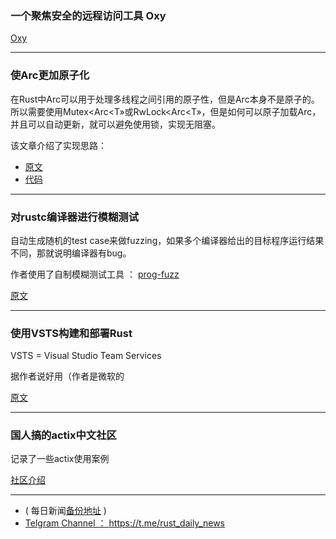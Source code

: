 ### 一个聚焦安全的远程访问工具 Oxy


[Oxy](https://oxy-secure.app/)

---

### 使Arc更加原子化

在Rust中Arc可以用于处理多线程之间引用的原子性，但是Arc本身不是原子的。所以需要使用Mutex<Arc<T»或RwLock<Arc<T»，但是如何可以原子加载Arc，并且可以自动更新，就可以避免使用锁，实现无阻塞。

该文章介绍了实现思路：

- [原文](https://vorner.github.io/2018/06/24/arc-more-atomic.html)
- [代码](https://github.com/vorner/arc-swap)

---

### 对rustc编译器进行模糊测试


自动生成随机的test case来做fuzzing，如果多个编译器给出的目标程序运行结果不同，那就说明编译器有bug。

作者使用了自制模糊测试工具 ： [prog-fuzz](https://github.com/vegard/prog-fuzz)

[原文](http://www.vegardno.net/2018/06/compiler-fuzzing.html)

---

### 使用VSTS构建和部署Rust

VSTS =  Visual Studio Team Services

据作者说好用（作者是微软的

[原文](https://blog.x5ff.xyz/blog/rust-ci-cd-vsts/)

---

### 国人搞的actix中文社区

记录了一些actix使用案例

[社区介绍](https://actix.rs/cn/community/)

---

- ( 每日新闻[备份地址](https://github.com/RustStudy/rust_daily_news) )
- [Telgram Channel ： https://t.me/rust_daily_news ](https://t.me/rust_daily_news )
